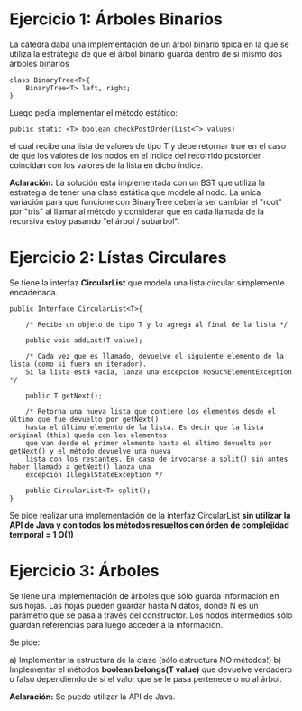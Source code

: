 # Ejercicio 1: Árboles Binarios

La cátedra daba una implementación de un árbol binario típica en la que se utiliza la estrategia de que el árbol binario guarda dentro de si mismo dos árboles binarios 

	class BinaryTree<T>{
		BinaryTree<T> left, right;
	}

Luego pedía implementar el método estático:

	public static <T> boolean checkPostOrder(List<T> values)

el cual recibe una lista de valores de tipo T y debe retornar true en el caso de que los valores de los nodos en el índice del recorrido postorder coincidan con los valores de la lista en dicho índice.

<strong>Aclaración:</strong> La solución está implementada con un BST<T> que utiliza la estrategia de tener una clase estática que modele al nodo. La única variación para que funcione con BinaryTree<T> debería ser cambiar el "root" por "tris" al llamar al método y considerar que en cada llamada de la recursiva estoy pasando "el árbol / subarbol".
	
# Ejercicio 2: Lístas Circulares

Se tiene la interfaz <strong>CircularList<T></strong> que modela una lista circular simplemente encadenada.
	
	public Interface CircularList<T>{
		
		/* Recibe un objeto de tipo T y lo agrega al final de la lista */
		
		public void addLast(T value);
		
		/* Cada vez que es llamado, devuelve el siguiente elemento de la lista (como si fuera un iterador).
		Si la lista está vacía, lanza una excepcion NoSuchElementException */
		
		public T getNext();
		
		/* Retorna una nueva lista que contiene los elementos desde el último que fue devuelto por getNext() 
		hasta el último elemento de la lista. Es decir que la lista original (this) queda con los elementos 
		que van desde el primer elemento hasta el último devuelto por getNext() y el método devuelve una nueva 
		lista con los restantes. En caso de invocarse a split() sin antes haber	llamado a getNext() lanza una 
		excepción IllegalStateException */
		
		public CircularList<T> split();	
	}
	
Se pide realizar una implementación de la interfaz CircularList<T> <strong>sin utilizar la API de Java y con todos los métodos resueltos con órden de complejidad temporal = 1 O(1)</strong>
	
# Ejercicio 3: Árboles

Se tiene una implementación de árboles que sólo guarda información en sus hojas. Las hojas pueden guardar hasta N datos, donde N es un parámetro que se pasa a través del constructor. Los nodos intermedios sólo guardan referencias para luego acceder a la información.

Se pide:

a) Implementar la estructura de la clase (sólo estructura NO métodos!)
b) Implementar el métodos <strong>boolean belongs(T value)</strong> que devuelve verdadero o falso dependiendo de si el valor que se le pasa pertenece o no al árbol.

<strong>Aclaración:</strong> Se puede utilizar la API de Java.
